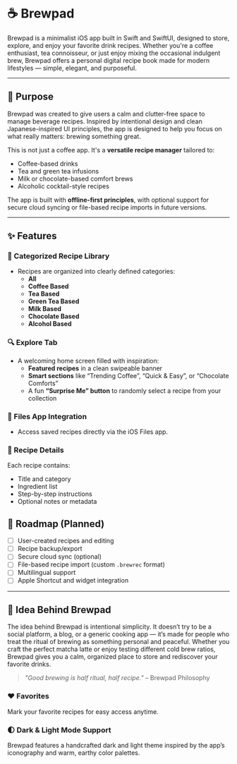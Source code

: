 # ☕ Brewpad

Brewpad is a minimalist iOS app built in Swift and SwiftUI, designed to store, explore, and enjoy your favorite drink recipes. Whether you're a coffee enthusiast, tea connoisseur, or just enjoy mixing the occasional indulgent brew, Brewpad offers a personal digital recipe book made for modern lifestyles — simple, elegant, and purposeful.

---

## 🎯 Purpose

Brewpad was created to give users a calm and clutter-free space to manage beverage recipes. Inspired by intentional design and clean Japanese-inspired UI principles, the app is designed to help you focus on what really matters: brewing something great.

This is not just a coffee app. It's a **versatile recipe manager** tailored to:
- Coffee-based drinks
- Tea and green tea infusions
- Milk or chocolate-based comfort brews
- Alcoholic cocktail-style recipes

The app is built with **offline-first principles**, with optional support for secure cloud syncing or file-based recipe imports in future versions.

---

## ✨ Features

### 📂 Categorized Recipe Library
- Recipes are organized into clearly defined categories:
  - **All**
  - **Coffee Based**
  - **Tea Based**
  - **Green Tea Based**
  - **Milk Based**
  - **Chocolate Based**
  - **Alcohol Based**

### 🔍 Explore Tab
- A welcoming home screen filled with inspiration:
  - **Featured recipes** in a clean swipeable banner
  - **Smart sections** like “Trending Coffee”, “Quick & Easy”, or “Chocolate Comforts”
  - A fun **“Surprise Me” button** to randomly select a recipe from your collection

### 📁 Files App Integration
- Access saved recipes directly via the iOS Files app.

### 📖 Recipe Details
Each recipe contains:
- Title and category
- Ingredient list
- Step-by-step instructions
- Optional notes or metadata

## 🔐 Roadmap (Planned)

- [ ] User-created recipes and editing
- [ ] Recipe backup/export
- [ ] Secure cloud sync (optional)
- [ ] File-based recipe import (custom `.brewrec` format)
- [ ] Multilingual support
- [ ] Apple Shortcut and widget integration

---

## 🧠 Idea Behind Brewpad

The idea behind Brewpad is intentional simplicity. It doesn’t try to be a social platform, a blog, or a generic cooking app — it’s made for people who treat the ritual of brewing as something personal and peaceful. Whether you craft the perfect matcha latte or enjoy testing different cold brew ratios, Brewpad gives you a calm, organized place to store and rediscover your favorite drinks.

> *"Good brewing is half ritual, half recipe."* – Brewpad Philosophy
### ❤️ Favorites
Mark your favorite recipes for easy access anytime.

### 🌓 Dark & Light Mode Support
Brewpad features a handcrafted dark and light theme inspired by the app’s iconography and warm, earthy color palettes.
